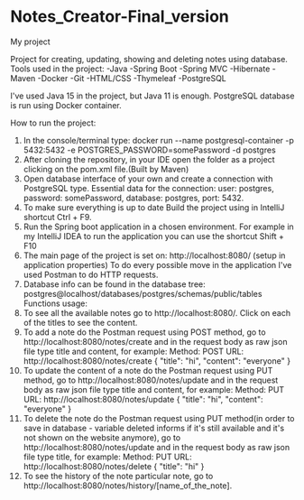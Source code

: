 # Notes_Creator-Final_version
My project

Project for creating, updating, showing and deleting notes using database.
Tools used in the project:
-Java
-Spring Boot
-Spring MVC
-Hibernate
-Maven
-Docker
-Git
-HTML/CSS
-Thymeleaf
-PostgreSQL

I've used Java 15 in the project, but Java 11 is enough.
PostgreSQL database is run using Docker container.

How to run the project:
1. In the console/terminal type: docker run --name postgresql-container -p 5432:5432 -e POSTGRES_PASSWORD=somePassword -d postgres
2. After cloning the repository, in your IDE open the folder as a project clicking on the pom.xml file.(Built by Maven)
3. Open database interface of your own and create a connection with PostgreSQL type. Essential data for the connection: user: postgres, password: somePassword, database: postgres, port: 5432.
4. To make sure everything is up to date Build the project using in IntelliJ shortcut Ctrl + F9.
5. Run the Spring boot application in a chosen environment. For example in my IntelliJ IDEA to run the application you can use the shortcut Shift + F10
6. The main page of the project is set on: http://localhost:8080/  (setup in application properties)  To do every possible move in the application I've used Postman to do HTTP requests.
7. Database info can be found in the database tree: postgres@localhost/databases/postgres/schemas/public/tables
Functions usage:
1. To see all the available notes go to http://localhost:8080/. Click on each of the titles to see the content.
2. To add a note do the Postman request using POST method, go to http://localhost:8080/notes/create and in the request body as raw json file type title and content,
for example: 
Method: POST 
URL: http://localhost:8080/notes/create
{
    "title": "hi",
    "content": "everyone"
}
3. To update the content of a note do the Postman request using PUT method, go to http://localhost:8080/notes/update and in the request body as raw json file type title and content,
for example: 
Method: PUT
URL: http://localhost:8080/notes/update
{
    "title": "hi",
    "content": "everyone"
} 
4. To delete the note do the Postman request using PUT method(in order to save in database - variable deleted informs if it's still available and it's not shown on the website anymore), go to http://localhost:8080/notes/update and in the request body as raw json file type title,
for example: 
Method: PUT
URL: http://localhost:8080/notes/delete
{
    "title": "hi"
} 
5. To see the history of the note particular note, go to http://localhost:8080/notes/history/[name_of_the_note].
